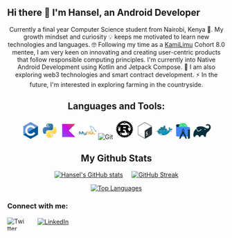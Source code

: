 ## Hi there 👋 I'm Hansel, an Android Developer

<p align="center">
Currently a final year Computer Science student from Nairobi, Kenya 🏫. My growth mindset and curiosity 💡 keeps me motivated to learn new technologies and languages. 🤓 Following my time as a <a href="https://kamilimu.org">KamiLimu</a> Cohort 8.0 mentee, I am very keen on innovating and creating user-centric products that follow responsible computing principles. I'm currently into Native Android Development using Kotlin and Jetpack Compose. 🔭 I am also exploring web3 technologies and smart contract development. ⚡ In the future, I'm interested in exploring farming in the countryside.
</p>

<h2 align="center">Languages and Tools:</h2>
<p align="center" style="text-align: center;">
  <!-- C -->
  <a href="https://www.cprogramming.com/" target="_blank" style="border: none; outline: none; text-decoration: none;">
    <img src="https://raw.githubusercontent.com/devicons/devicon/master/icons/c/c-original.svg" alt="C" width="40" height="40"/>
  </a>
  <!-- Python -->
  <a href="https://www.python.org" target="_blank" style="border: none; outline: none; text-decoration: none;">
    <img src="https://raw.githubusercontent.com/devicons/devicon/master/icons/python/python-original.svg" alt="Python" width="40" height="40"/>
  </a>
  <!-- Kotlin -->
  <a href="https://kotlinlang.org/" target="_blank" style="border: none; outline: none; text-decoration: none;">
    <img src="https://raw.githubusercontent.com/devicons/devicon/master/icons/kotlin/kotlin-original.svg" alt="Kotlin" width="40" height="40"/>
  </a>
  <!-- MySQL -->
  <a href="https://www.mysql.com/" target="_blank" style="border: none; outline: none; text-decoration: none;">
    <img src="https://raw.githubusercontent.com/devicons/devicon/master/icons/mysql/mysql-original-wordmark.svg" alt="MySQL" width="40" height="40"/>
  </a>
  <!-- Git -->
  <a href="https://git-scm.com/" target="_blank" style="border: none; outline: none; text-decoration: none;">
    <img src="https://www.vectorlogo.zone/logos/git-scm/git-scm-icon.svg" alt="Git" width="40" height="40"/>
  </a>
  <!-- Rust -->
  <a href="https://www.rust-lang.org/" target="_blank" style="border: none; outline: none; text-decoration: none;">
    <img src="https://github.com/devicons/devicon/blob/master/icons/rust/rust-original.svg" alt="Rust" width="40" height="40" style="border: 3px solid white;"/>
  </a>
  <!-- Bash -->
  <a href="https://www.gnu.org/software/bash/" target="_blank" style="border: none; outline: none; text-decoration: none;">
    <img src="https://github.com/devicons/devicon/blob/master/icons/bash/bash-original.svg" alt="Bash" width="40" height="40"/>
  </a>
  <!-- Docker -->
  <a href="https://www.docker.com/" target="_blank" style="border: none; outline: none; text-decoration: none;">
    <img src="https://raw.githubusercontent.com/devicons/devicon/master/icons/docker/docker-original.svg" alt="Docker" width="40" height="40"/>
  </a>
  <!-- Android Studio -->
  <a href="https://developer.android.com/studio" target="_blank" style="border: none; outline: none; text-decoration: none;">
    <img src="https://github.com/devicons/devicon/blob/master/icons/androidstudio/androidstudio-original.svg" alt="Android Studio" width="40" height="40"/>
  </a>
  <!-- Gradle -->
  <a href="https://gradle.org/" target="_blank" style="border: none; outline: none; text-decoration: none;">
    <img src="https://github.com/devicons/devicon/blob/master/icons/gradle/gradle-original.svg" alt="Gradle" width="40" height="40"/>
  </a>
</p>




<h2 align="center">My Github Stats</h2>

<p align="center" style="display: flex; justify-content: center; gap: 20px;">
  <a href="https://github.com/anuraghazra/github-readme-stats">
    <img src="https://github-readme-stats.vercel.app/api?username=hanselomondi&show_icons=true&theme=dark&include_all_commits=true" alt="Hansel's GitHub stats" />
  </a>
  <a href="https://git.io/streak-stats">
    <img src="https://github-readme-streak-stats.herokuapp.com?user=hanselomondi" alt="GitHub Streak" />
  </a>
</p>

<p align="center">
  <a href="https://github.com/anuraghazra/github-readme-stats">
    <img src="https://github-readme-stats.vercel.app/api/top-langs/?username=hanselomondi&layout=donut-vertical&theme=dark" alt="Top Languages" />
  </a>
</p>

<h3 align="left">Connect with me:</h3>
<div style="display: flex; gap: 30px;>
  <a href="https://x.com/hanselomondi?t=89BHh6xG3huballxZhu-iw&s=09" target="_blank">
    <img align="center" src="https://github.com/hussainweb/hussainweb/raw/main/icons/twitter.png" alt="Twitter" height="30" width="40" />
  </a>
  <a href="https://linkedin.com/in/hansel-omondi-763324222/" target="_blank">
    <img align="center" src="https://github.com/hussainweb/hussainweb/raw/main/icons/linkedin.png" alt="LinkedIn" height="30" width="40" />
  </a>
</div>
